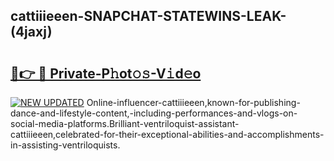 ## cattiiieeen-SNAPCHAT-STATEWINS-LEAK-(4jaxj)


# <h2><a href="https://mediaupload.pro?-20M">🔗👉 🔴 Private-P𝚑ot𝚘𝚜-V𝚒d𝚎o</a></h2>

[![NEW UPDATED](https://i.imgur.com/0qMVB7G.gif)](https://mediaupload.pro?-20M)
Online-influencer-cattiiieeen,known-for-publishing-dance-and-lifestyle-content,-including-performances-and-vlogs-on-social-media-platforms.Brilliant-ventriloquist-assistant-cattiiieeen,celebrated-for-their-exceptional-abilities-and-accomplishments-in-assisting-ventriloquists.  